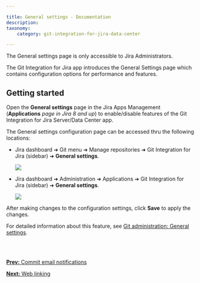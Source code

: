 ```yaml
---

title: General settings - Documentation
description:
taxonomy:
    category: git-integration-for-jira-data-center

---
```

The General settings page is only accessible to Jira Administrators.

The Git Integration for Jira app introduces the General Settings page which contains configuration options for performance and features.

## Getting started

Open the **General settings** page in the Jira Apps Management (**Applications** _page in Jira 8 and up_) to enable/disable features of the Git Integration for Jira Server/Data Center app.

The General settings configuration page can be accessed thru the following locations:

*   Jira dashboard ➜ Git menu ➜ Manage repositories ➜ Git Integration for Jira (sidebar) ➜ **General settings**.

    ![](/wp-content/uploads/gij-jira-serverdc-gen-cfg-entry-point-c.png)

*   Jira dashboard ➜ Administration ➜ Applications ➜ Git Integration for Jira (sidebar) ➜ **General settings**.

    ![](/wp-content/uploads/gij-jira-serverdc-gen-cfg-entry-point-two-c.png)


After making changes to the configuration settings, click **Save** to apply the changes.

For detailed information about this feature, see [Git administration: General settings](/git-integration-for-jira-data-center/general-settings-gij-self-managed).

<br>
<br>

[**Prev:** Commit email notifications](/git-integration-for-jira-data-center/commit-email-notifications-gij-self-managed)

[**Next:** Web linking](/git-integration-for-jira-data-center/web-linking-gij-self-managed)

